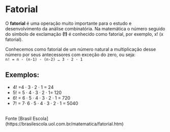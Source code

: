 # Fatorial
O **fatorial** é uma operação muito importante para o estudo e desenvolvimento da análise combinatória. Na matemática o número seguido do símbolo de exclamação **(!)** é conhecido como fatorial, por exemplo, x! (x fatorial).<br>

Conhecemos como fatorial de um número natural a multiplicação desse número por seus antecessores com exceção do zero, ou seja:<br>
`n! = n · (n-1) · (n-2) … 3 · 2 · 1`

## Exemplos:
- 4! =4 · 3 · 2 · 1 = 24
- 5! = 5 · 4 · 3 · 2 · 1= 120
- 6! = 6 · 5 · 4 · 3 · 2 · 1 = 720
- 7! = 7· 6 · 5 · 4 · 3 · 2 · 1 = 5040
<br>
Fonte [Brasil Escola](https://brasilescola.uol.com.br/matematica/fatorial.htm)